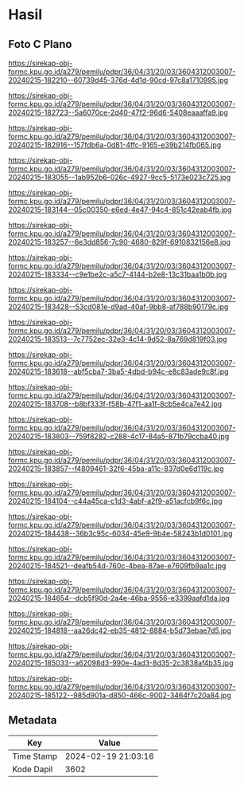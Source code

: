 # Hasil

## Foto C Plano

https://sirekap-obj-formc.kpu.go.id/a279/pemilu/pdpr/36/04/31/20/03/3604312003007-20240215-182210--60739d45-376d-4d1d-90cd-97c8a1710995.jpg

https://sirekap-obj-formc.kpu.go.id/a279/pemilu/pdpr/36/04/31/20/03/3604312003007-20240215-182723--5a6070ce-2d40-47f2-96d6-5408eaaaffa9.jpg

https://sirekap-obj-formc.kpu.go.id/a279/pemilu/pdpr/36/04/31/20/03/3604312003007-20240215-182916--157fdb6a-0d81-4ffc-9165-e39b214fb065.jpg

https://sirekap-obj-formc.kpu.go.id/a279/pemilu/pdpr/36/04/31/20/03/3604312003007-20240215-183055--1ab952b6-026c-4927-9cc5-5173e023c725.jpg

https://sirekap-obj-formc.kpu.go.id/a279/pemilu/pdpr/36/04/31/20/03/3604312003007-20240215-183144--05c00350-e6ed-4e47-94c4-851c42eab4fb.jpg

https://sirekap-obj-formc.kpu.go.id/a279/pemilu/pdpr/36/04/31/20/03/3604312003007-20240215-183257--6e3dd856-7c90-4680-829f-6910832156e8.jpg

https://sirekap-obj-formc.kpu.go.id/a279/pemilu/pdpr/36/04/31/20/03/3604312003007-20240215-183334--c9e1be2c-a5c7-4144-b2e8-13c31baa1b0b.jpg

https://sirekap-obj-formc.kpu.go.id/a279/pemilu/pdpr/36/04/31/20/03/3604312003007-20240215-183428--53cd081e-d9ad-40af-9bb8-af788b90179c.jpg

https://sirekap-obj-formc.kpu.go.id/a279/pemilu/pdpr/36/04/31/20/03/3604312003007-20240215-183513--7c7752ec-32e3-4c14-9d52-8a769d819f03.jpg

https://sirekap-obj-formc.kpu.go.id/a279/pemilu/pdpr/36/04/31/20/03/3604312003007-20240215-183618--abf5cba7-3ba5-4dbd-b94c-e8c83ade9c8f.jpg

https://sirekap-obj-formc.kpu.go.id/a279/pemilu/pdpr/36/04/31/20/03/3604312003007-20240215-183708--b8bf333f-f58b-47f1-aa1f-8cb5e4ca7e42.jpg

https://sirekap-obj-formc.kpu.go.id/a279/pemilu/pdpr/36/04/31/20/03/3604312003007-20240215-183803--759f8282-c288-4c17-84a5-871b79ccba40.jpg

https://sirekap-obj-formc.kpu.go.id/a279/pemilu/pdpr/36/04/31/20/03/3604312003007-20240215-183857--f4809461-32f6-45ba-a11c-837d0e6d119c.jpg

https://sirekap-obj-formc.kpu.go.id/a279/pemilu/pdpr/36/04/31/20/03/3604312003007-20240215-184104--c44a45ca-c1d3-4abf-a2f9-a51acfcb9f6c.jpg

https://sirekap-obj-formc.kpu.go.id/a279/pemilu/pdpr/36/04/31/20/03/3604312003007-20240215-184438--36b3c95c-6034-45e9-9b4e-58243b1d0101.jpg

https://sirekap-obj-formc.kpu.go.id/a279/pemilu/pdpr/36/04/31/20/03/3604312003007-20240215-184521--deafb54d-760c-4bea-87ae-e7609fb9aa1c.jpg

https://sirekap-obj-formc.kpu.go.id/a279/pemilu/pdpr/36/04/31/20/03/3604312003007-20240215-184654--dcb5f90d-2a4e-46ba-9556-e3399aafd1da.jpg

https://sirekap-obj-formc.kpu.go.id/a279/pemilu/pdpr/36/04/31/20/03/3604312003007-20240215-184818--aa26dc42-eb35-4812-8884-b5d73ebae7d5.jpg

https://sirekap-obj-formc.kpu.go.id/a279/pemilu/pdpr/36/04/31/20/03/3604312003007-20240215-185033--a62098d3-990e-4ad3-8d35-2c3838af4b35.jpg

https://sirekap-obj-formc.kpu.go.id/a279/pemilu/pdpr/36/04/31/20/03/3604312003007-20240215-185122--985d901a-d850-466c-9002-3464f7c20a84.jpg


## Metadata

| Key        | Value               |
| ---------- | ------------------- |
| Time Stamp | 2024-02-19 21:03:16 |
| Kode Dapil | 3602                |



